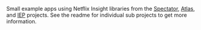 
Small example apps using Netflix Insight libraries from the
[Spectator](https://github.com/Netflix/spectator),
[Atlas](https://github.com/Netflix/atlas), and
[IEP](https://github.com/Netflix/iep) projects. See the readme
for individual sub projects to get more information.

